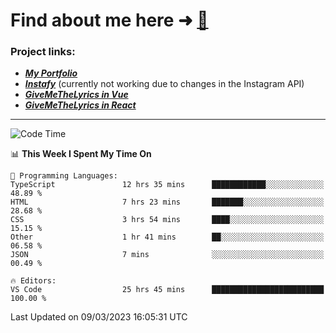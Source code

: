 # Find about me here ➜ [🧑](https://pauabella.dev)

### Project links:
- ***[My Portfolio](https://pauabella.dev)***
- ***[Instafy](https://instafy.me)*** (currently not working due to changes in the Instagram API)
- ***[GiveMeTheLyrics in Vue](https://lyrics.pauabella.dev)***
- ***[GiveMeTheLyrics in React](https://pauabella.dev/GiveMeTheLyrics)***

---
<!--START_SECTION:waka-->
![Code Time](http://img.shields.io/badge/Code%20Time-1%2C980%20hrs%2017%20mins-blue)

📊 **This Week I Spent My Time On** 

```text
💬 Programming Languages: 
TypeScript               12 hrs 35 mins      ████████████░░░░░░░░░░░░░   48.89 % 
HTML                     7 hrs 23 mins       ███████░░░░░░░░░░░░░░░░░░   28.68 % 
CSS                      3 hrs 54 mins       ████░░░░░░░░░░░░░░░░░░░░░   15.15 % 
Other                    1 hr 41 mins        ██░░░░░░░░░░░░░░░░░░░░░░░   06.58 % 
JSON                     7 mins              ░░░░░░░░░░░░░░░░░░░░░░░░░   00.49 % 

🔥 Editors: 
VS Code                  25 hrs 45 mins      █████████████████████████   100.00 % 
```


 Last Updated on 09/03/2023 16:05:31 UTC
<!--END_SECTION:waka-->
